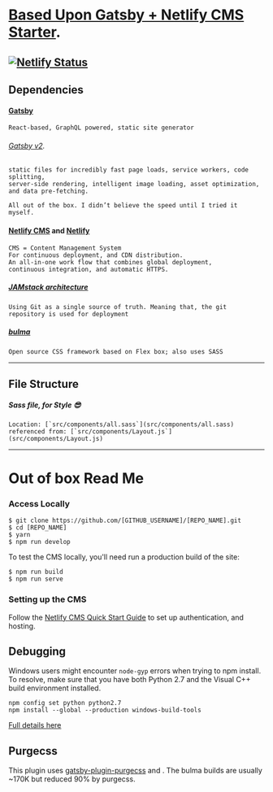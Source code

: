 # **[Based Upon Gatsby + Netlify CMS Starter](https://gatsby-netlify-cms.netlify.com/)**.
  
[![Netlify Status](https://api.netlify.com/api/v1/badges/b654c94e-08a6-4b79-b443-7837581b1d8d/deploy-status)](https://app.netlify.com/sites/gatsby-starter-netlify-cms-ci/deploys)
------
## Dependencies 
#### [Gatsby](https://www.gatsbyjs.org/docs/)
`React-based, GraphQL powered, static site generator`
###### [Gatsby v2](https://www.gatsbyjs.org/blog/2018-09-17-gatsby-v2/).
```
static files for incredibly fast page loads, service workers, code splitting, 
server-side rendering, intelligent image loading, asset optimization, and data pre-fetching.

All out of the box. I didn’t believe the speed until I tried it myself.
```

#### [Netlify CMS](https://www.netlifycms.org) and [Netlify](https://www.netlify.com)	
```
CMS = Content Management System
For continuous deployment, and CDN distribution.
An all-in-one work flow that combines global deployment, 
continuous integration, and automatic HTTPS.
```
##### [JAMstack architecture](https://jamstack.org)
`Using Git as a single source of truth. Meaning that, the git repository is used for deployment`

##### [bulma](https://bulma.io/)
`Open source CSS framework based on Flex box; also uses SASS`

------
## File Structure
##### Sass file, for Style 😎
	Location: [`src/components/all.sass`](src/components/all.sass) 
	referenced from: [`src/components/Layout.js`](src/components/Layout.js)


------
# Out of box Read Me	
### Access Locally
```
$ git clone https://github.com/[GITHUB_USERNAME]/[REPO_NAME].git
$ cd [REPO_NAME]
$ yarn
$ npm run develop
```
To test the CMS locally, you'll need run a production build of the site:
```
$ npm run build
$ npm run serve
```

### Setting up the CMS
Follow the [Netlify CMS Quick Start Guide](https://www.netlifycms.org/docs/quick-start/#authentication) to set up authentication, and hosting.

## Debugging
Windows users might encounter ```node-gyp``` errors when trying to npm install.
To resolve, make sure that you have both Python 2.7 and the Visual C++ build environment installed.
```
npm config set python python2.7
npm install --global --production windows-build-tools
```

[Full details here](https://www.npmjs.com/package/node-gyp 'NPM node-gyp page')

## Purgecss
This plugin uses [gatsby-plugin-purgecss](https://www.gatsbyjs.org/packages/gatsby-plugin-purgecss/) and . The bulma builds are usually ~170K but reduced 90% by purgecss.
